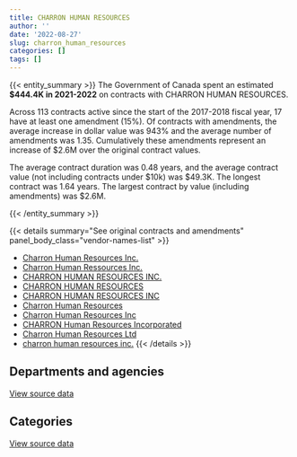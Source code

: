 ```yaml
---
title: CHARRON HUMAN RESOURCES
author: ''
date: '2022-08-27'
slug: charron_human_resources
categories: []
tags: []
---
```


<script src="/rmarkdown-libs/htmlwidgets/htmlwidgets.js"></script>
<link href="/rmarkdown-libs/datatables-css/datatables-crosstalk.css" rel="stylesheet" />
<script src="/rmarkdown-libs/datatables-binding/datatables.js"></script>
<script src="/rmarkdown-libs/jquery/jquery-3.6.0.min.js"></script>
<link href="/rmarkdown-libs/dt-core-bootstrap/css/dataTables.bootstrap.min.css" rel="stylesheet" />
<link href="/rmarkdown-libs/dt-core-bootstrap/css/dataTables.bootstrap.extra.css" rel="stylesheet" />
<script src="/rmarkdown-libs/dt-core-bootstrap/js/jquery.dataTables.min.js"></script>
<script src="/rmarkdown-libs/dt-core-bootstrap/js/dataTables.bootstrap.min.js"></script>
<link href="/rmarkdown-libs/crosstalk/css/crosstalk.min.css" rel="stylesheet" />
<script src="/rmarkdown-libs/crosstalk/js/crosstalk.min.js"></script>
<script src="/rmarkdown-libs/htmlwidgets/htmlwidgets.js"></script>
<link href="/rmarkdown-libs/datatables-css/datatables-crosstalk.css" rel="stylesheet" />
<script src="/rmarkdown-libs/datatables-binding/datatables.js"></script>
<script src="/rmarkdown-libs/jquery/jquery-3.6.0.min.js"></script>
<link href="/rmarkdown-libs/dt-core-bootstrap/css/dataTables.bootstrap.min.css" rel="stylesheet" />
<link href="/rmarkdown-libs/dt-core-bootstrap/css/dataTables.bootstrap.extra.css" rel="stylesheet" />
<script src="/rmarkdown-libs/dt-core-bootstrap/js/jquery.dataTables.min.js"></script>
<script src="/rmarkdown-libs/dt-core-bootstrap/js/dataTables.bootstrap.min.js"></script>
<link href="/rmarkdown-libs/crosstalk/css/crosstalk.min.css" rel="stylesheet" />
<script src="/rmarkdown-libs/crosstalk/js/crosstalk.min.js"></script>

{{< entity_summary >}}
The Government of Canada spent an estimated **\$444.4K in 2021-2022** on contracts with CHARRON HUMAN RESOURCES.

Across 113 contracts active since the start of the 2017-2018 fiscal year, 17 have at least one amendment (15%). Of contracts with amendments, the average increase in dollar value was 943% and the average number of amendments was 1.35. Cumulatively these amendments represent an increase of \$2.6M over the original contract values.

The average contract duration was 0.48 years, and the average contract value (not including contracts under \$10k) was \$49.3K. The longest contract was 1.64 years. The largest contract by value (including amendments) was \$2.6M.

{{< /entity_summary >}}

{{< details summary="See original contracts and amendments" panel_body_class="vendor-names-list" >}}
- [Charron Human Resources Inc.](https://search.open.canada.ca/en/ct/?sort=contract_value_f%20desc&page=1&search_text=%22Charron%20Human%20Resources%20Inc.%22)
- [Charron Human Ressources Inc.](https://search.open.canada.ca/en/ct/?sort=contract_value_f%20desc&page=1&search_text=%22Charron%20Human%20Ressources%20Inc.%22)
- [CHARRON HUMAN RESOURCES INC.](https://search.open.canada.ca/en/ct/?sort=contract_value_f%20desc&page=1&search_text=%22CHARRON%20HUMAN%20RESOURCES%20INC.%22)
- [CHARRON HUMAN RESOURCES](https://search.open.canada.ca/en/ct/?sort=contract_value_f%20desc&page=1&search_text=%22CHARRON%20HUMAN%20RESOURCES%22)
- [CHARRON HUMAN RESOURCES INC](https://search.open.canada.ca/en/ct/?sort=contract_value_f%20desc&page=1&search_text=%22CHARRON%20HUMAN%20RESOURCES%20INC%22)
- [Charron Human Resources](https://search.open.canada.ca/en/ct/?sort=contract_value_f%20desc&page=1&search_text=%22Charron%20Human%20Resources%22)
- [Charron Human Resources Inc](https://search.open.canada.ca/en/ct/?sort=contract_value_f%20desc&page=1&search_text=%22Charron%20Human%20Resources%20Inc%22)
- [CHARRON Human Resources Incorporated](https://search.open.canada.ca/en/ct/?sort=contract_value_f%20desc&page=1&search_text=%22CHARRON%20Human%20Resources%20Incorporated%22)
- [Charron Human Resources Ltd](https://search.open.canada.ca/en/ct/?sort=contract_value_f%20desc&page=1&search_text=%22Charron%20Human%20Resources%20Ltd%22)
- [charron human resources inc.](https://search.open.canada.ca/en/ct/?sort=contract_value_f%20desc&page=1&search_text=%22charron%20human%20resources%20inc.%22)
{{< /details >}}

## Departments and agencies

<div id="htmlwidget-1" style="width:100%;height:auto;" class="datatables html-widget"></div>
<script type="application/json" data-for="htmlwidget-1">{"x":{"style":"bootstrap","filter":"none","vertical":false,"data":[["<a href=\"/departments/aafc-aac/\">Agriculture and Agri-Food Canada<\/a>","<a href=\"/departments/aandc-aadnc/\">Crown-Indigenous Relations and Northern Affairs Canada<\/a>","<a href=\"/departments/cbsa-asfc/\">Canada Border Services Agency<\/a>","<a href=\"/departments/cfia-acia/\">Canadian Food Inspection Agency<\/a>","<a href=\"/departments/cgc-ccg/\">Canadian Grain Commission<\/a>","<a href=\"/departments/cic/\">Immigration, Refugees and Citizenship Canada<\/a>","<a href=\"/departments/cnsc-ccsn/\">Canadian Nuclear Safety Commission<\/a>","<a href=\"/departments/cra-arc/\">Canada Revenue Agency<\/a>","<a href=\"/departments/csc-scc/\">Correctional Service of Canada<\/a>","<a href=\"/departments/cta-otc/\">Canadian Transportation Agency<\/a>","<a href=\"/departments/dfatd-maecd/\">Global Affairs Canada<\/a>","<a href=\"/departments/dfo-mpo/\">Fisheries and Oceans Canada<\/a>","<a href=\"/departments/dnd-mdn/\">National Defence<\/a>","<a href=\"/departments/ec/\">Environment and Climate Change Canada<\/a>","<a href=\"/departments/esdc-edsc/\">Employment and Social Development Canada<\/a>","<a href=\"/departments/hc-sc/\">Health Canada<\/a>","<a href=\"/departments/infc/\">Infrastructure Canada<\/a>","<a href=\"/departments/isc-sac/\">Indigenous Services Canada<\/a>","<a href=\"/departments/nrcan-rncan/\">Natural Resources Canada<\/a>","<a href=\"/departments/pbc-clcc/\">Parole Board of Canada<\/a>","<a href=\"/departments/pc/\">Parks Canada<\/a>","<a href=\"/departments/phac-aspc/\">Public Health Agency of Canada<\/a>","<a href=\"/departments/ps-sp/\">Public Safety Canada<\/a>","<a href=\"/departments/psc-cfp/\">Public Service Commission of Canada<\/a>","<a href=\"/departments/pwgsc-tpsgc/\">Public Services and Procurement Canada<\/a>","<a href=\"/departments/rcmp-grc/\">Royal Canadian Mounted Police<\/a>","<a href=\"/departments/ssc-spc/\">Shared Services Canada<\/a>","<a href=\"/departments/tc/\">Transport Canada<\/a>","<a href=\"/departments/tsb-bst/\">Transportation Safety Board of Canada<\/a>","<a href=\"/departments/vac-acc/\">Veterans Affairs Canada<\/a>"],[null,null,35420.74,null,null,null,17299.27,1321591.19,51076,24408,null,142148.73,60931.5,null,87421.16,12204,null,null,33900,null,null,34804,36985.89,null,45927.54,null,null,3199.95,18213.97,11063.7],[null,1714.19,83532.1,17389.38,47912,null,12532.73,1422776.07,71000,null,37640.61,99992.81,211330.07,90487.5,120784.59,39889,null,20676.34,27911,210.51,null,null,8327.11,38220,131139.62,null,null,26258.78,3291.68,33744.3],[null,23173.26,48477,48489.62,null,8833.45,null,35715.34,null,null,26260.89,null,51282.18,null,49669.2,null,null,67980.86,null,17682.99,24371.89,null,null,17745,63482.5,26442,43368.61,12296.87,null,null],[17402,10602.56,29098.78,29267,null,58471.55,null,64574.86,37540.86,null,null,51091.2,14700,15255,null,null,41923,null,null,null,13765.61,null,null,null,null,null,38524.75,22148,null,null]],"container":"<table class=\"table table-striped table-hover row-border order-column display\">\n  <thead>\n    <tr>\n      <th>Department<\/th>\n      <th>2018-2019<\/th>\n      <th>2019-2020<\/th>\n      <th>2020-2021<\/th>\n      <th>2021-2022<\/th>\n    <\/tr>\n  <\/thead>\n<\/table>","options":{"order":[[4,"desc"]],"pageLength":10,"autoWidth":true,"columnDefs":[{"targets":1,"render":"function(data, type, row, meta) {\n    return type !== 'display' ? data : DTWidget.formatCurrency(data, \"$\", 2, 3, \",\", \".\", true, null);\n  }"},{"targets":2,"render":"function(data, type, row, meta) {\n    return type !== 'display' ? data : DTWidget.formatCurrency(data, \"$\", 2, 3, \",\", \".\", true, null);\n  }"},{"targets":3,"render":"function(data, type, row, meta) {\n    return type !== 'display' ? data : DTWidget.formatCurrency(data, \"$\", 2, 3, \",\", \".\", true, null);\n  }"},{"targets":4,"render":"function(data, type, row, meta) {\n    return type !== 'display' ? data : DTWidget.formatCurrency(data, \"$\", 2, 3, \",\", \".\", true, null);\n  }"},{"width":"16%","targets":[1,2,3,4]},{"className":"dt-right","targets":[1,2,3,4]}],"orderClasses":false}},"evals":["options.columnDefs.0.render","options.columnDefs.1.render","options.columnDefs.2.render","options.columnDefs.3.render"],"jsHooks":[]}</script>
<p class="text-right">
<a href="https://github.com/GoC-Spending/contracts-data/tree/main/data/out/vendors/charron_human_resources/summary_by_fiscal_year_by_department.csv" class="source-data-link btn btn-link">View source data</a>
</p>

## Categories

<div id="htmlwidget-2" style="width:100%;height:auto;" class="datatables html-widget"></div>
<script type="application/json" data-for="htmlwidget-2">{"x":{"style":"bootstrap","filter":"none","vertical":false,"data":[["<a href=\"/categories/10_office_management/\">Office management<\/a>","<a href=\"/categories/2_professional_services/\">Professional services<\/a>","<a href=\"/categories/4_medical/\">Medical<\/a>","<a href=\"/categories/9_human_capital/\">Human capital<\/a>"],[55432.15,1857559.79,null,23603.7],[31852.85,2415409.87,23730,75767.68],[null,535653.03,14690,14928.62],[null,428131.45,2402.53,13831.2]],"container":"<table class=\"table table-striped table-hover row-border order-column display\">\n  <thead>\n    <tr>\n      <th>Category<\/th>\n      <th>2018-2019<\/th>\n      <th>2019-2020<\/th>\n      <th>2020-2021<\/th>\n      <th>2021-2022<\/th>\n    <\/tr>\n  <\/thead>\n<\/table>","options":{"order":[[4,"desc"]],"dom":"t","pageLength":30,"autoWidth":true,"columnDefs":[{"targets":1,"render":"function(data, type, row, meta) {\n    return type !== 'display' ? data : DTWidget.formatCurrency(data, \"$\", 2, 3, \",\", \".\", true, null);\n  }"},{"targets":2,"render":"function(data, type, row, meta) {\n    return type !== 'display' ? data : DTWidget.formatCurrency(data, \"$\", 2, 3, \",\", \".\", true, null);\n  }"},{"targets":3,"render":"function(data, type, row, meta) {\n    return type !== 'display' ? data : DTWidget.formatCurrency(data, \"$\", 2, 3, \",\", \".\", true, null);\n  }"},{"targets":4,"render":"function(data, type, row, meta) {\n    return type !== 'display' ? data : DTWidget.formatCurrency(data, \"$\", 2, 3, \",\", \".\", true, null);\n  }"},{"width":"16%","targets":[1,2,3,4]},{"className":"dt-right","targets":[1,2,3,4]}],"orderClasses":false,"lengthMenu":[10,25,30,50,100]}},"evals":["options.columnDefs.0.render","options.columnDefs.1.render","options.columnDefs.2.render","options.columnDefs.3.render"],"jsHooks":[]}</script>
<p class="text-right">
<a href="https://github.com/GoC-Spending/contracts-data/tree/main/data/out/vendors/charron_human_resources/summary_by_fiscal_year_by_category.csv" class="source-data-link btn btn-link">View source data</a>
</p>
